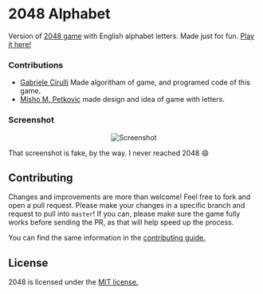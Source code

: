 # 2048 Alphabet

Version of [2048 game](https://github.com/gabrielecirulli/2048) with English alphabet letters.
Made just for fun. [Play it here!](http://2048alphabet.com/)

### Contributions

 - [Gabriele Cirulli](https://github.com/gabrielecirulli) Made algoritham of game, and programed code of this game.
 - [Misho M. Petkovic](https://twitter.com/mishomp) made design and idea of game with letters.

### Screenshot

<p align="center">
  <img src="http://2048alphabet.com/img/alphabet-screen.png" alt="Screenshot"/>
</p>

That screenshot is fake, by the way. I never reached 2048 :smile:

## Contributing
Changes and improvements are more than welcome! Feel free to fork and open a pull request. Please make your changes in a specific branch and request to pull into `master`! If you can, please make sure the game fully works before sending the PR, as that will help speed up the process.

You can find the same information in the [contributing guide.](https://github.com/gabrielecirulli/2048/blob/master/CONTRIBUTING.md)

## License
2048 is licensed under the [MIT license.](https://github.com/gabrielecirulli/2048/blob/master/LICENSE.txt)
